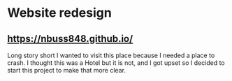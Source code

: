# Website redesign #
## https://nbuss848.github.io/ ##

Long story short I wanted to visit this place because I needed a place to crash. 
I thought this was a Hotel but it is not, and I got upset so I decided to start this project to make that more clear.

